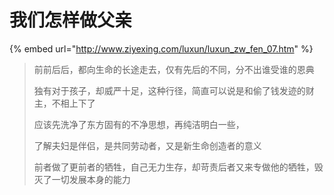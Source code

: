 # 我们怎样做父亲

{% embed url="http://www.ziyexing.com/luxun/luxun_zw_fen_07.htm" %}

> 前前后后，都向生命的长途走去，仅有先后的不同，分不出谁受谁的恩典
>
> 独有对于孩子，却威严十足，这种行径，简直可以说是和偷了钱发迹的财主，不相上下了
>
> 应该先洗净了东方固有的不净思想，再纯洁明白一些，
>
> 了解夫妇是伴侣，是共同劳动者，又是新生命创造者的意义
>
> 前者做了更前者的牺牲，自己无力生存，却苛责后者又来专做他的牺牲，毁灭了一切发展本身的能力
